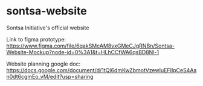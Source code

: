 # sontsa-website
Sontsa Initiative's official website

Link to figma prototype: https://www.figma.com/file/6qakSMcAM8vxGMeCJgRNBn/Sontsa-Website-Mockup?node-id=0%3A1&t=HLhCCfWA6qsBD8Nl-1

Website planning google doc: https://docs.google.com/document/d/1tQl6dmKwZbmotVzewIuEFIIpCeS4Aan0dt6cgmEo_vM/edit?usp=sharing
